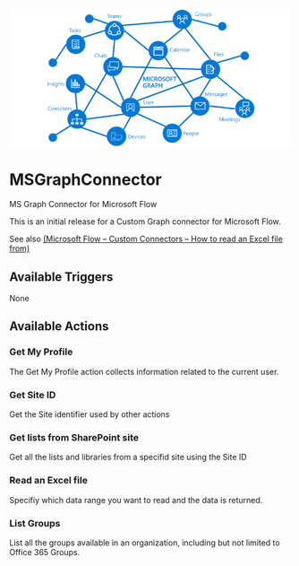 ![Graph Logo](/microsoft_graph.png)
# MSGraphConnector

MS Graph Connector for Microsoft Flow

This is an initial release for a Custom Graph connector for Microsoft Flow.

See also
[(Microsoft Flow – Custom Connectors – How to read an Excel file from)](https://sharepains.com/2019/03/04/microsoft-flow-custom-connectors-how-to-read-an-excel-file-from-sharepoint/)


## Available Triggers

None

## Available Actions

### Get My Profile

The Get My Profile action collects information related to the current user.

### Get Site ID

Get the Site identifier used by other actions

### Get lists from SharePoint site

Get all the lists and libraries from a specifid site using the Site ID
 
### Read an Excel file

Specifiy which data range you want to read and the data is returned.

### List Groups

List all the groups available in an organization, including but not limited to Office 365 Groups.
